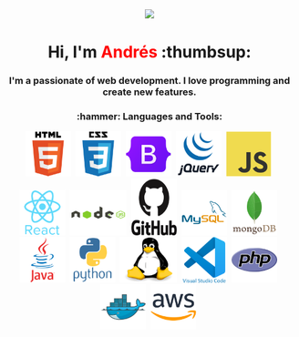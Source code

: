 <div id = "header" align="center">
    <img src="https://64.media.tumblr.com/604ce393cef474ee082433b535f272d3/026a1af30e0751b5-79/s400x600/b051f682adf5ccb0e0f87bb3d2fb2f26dc622518.gifv" width="200"/>
    <h1 align ="center">Hi, I'm <span style="color: #ff0000">Andrés</span> :thumbsup:</h1>
    <h3 align ="center">I'm a passionate of web development. I love programming and create new features.</h3>
</div>
<div id="technologies" align="center">
    <h3> :hammer: Languages and Tools: </h3>
    <img src="https://github.com/devicons/devicon/blob/master/icons/html5/html5-original-wordmark.svg" title="HTML5" alt="HTML5" width="80"
 height="80" />&nbsp;
    <img src="https://github.com/devicons/devicon/blob/master/icons/css3/css3-original-wordmark.svg" title="CSS3" alt="CSS3" width="80"
 height="80" />&nbsp;
    <img src="https://github.com/devicons/devicon/blob/master/icons/bootstrap/bootstrap-original.svg" title="Bootstrap" alt="Bootstrap" width="80"
 height="80" />&nbsp;
    <img src="https://github.com/devicons/devicon/blob/master/icons/jquery/jquery-original-wordmark.svg" title="JQuery" alt="JQuery" width="80"
 height="80" />&nbsp;
    <img src="https://github.com/devicons/devicon/blob/master/icons/javascript/javascript-original.svg" title="Javascript" alt="Javascript" width="80"
 height="80" />&nbsp;
    <img src="https://github.com/devicons/devicon/blob/master/icons/react/react-original-wordmark.svg" title="React" alt="React" width="80"
 height="80" />&nbsp;
    <img src="https://github.com/devicons/devicon/blob/master/icons/nodejs/nodejs-original-wordmark.svg" title="NodeJS" alt="NodeJS" width="100"
 height="80" />&nbsp;
    <img src="https://github.com/devicons/devicon/blob/master/icons/github/github-original-wordmark.svg" title="GitHub" alt="GitHub" width="80"
 height="100" />&nbsp;
    <img src="https://github.com/devicons/devicon/blob/master/icons/mysql/mysql-original-wordmark.svg" title="MySQL" alt="MySQL" width="80"
 height="80" />&nbsp;
    <img src="https://github.com/devicons/devicon/blob/master/icons/mongodb/mongodb-original-wordmark.svg" title="MongoDB" alt="MongoDB" width="80"
 height="80" />&nbsp;
    <img src="https://github.com/devicons/devicon/blob/master/icons/java/java-original-wordmark.svg" title="Java" alt="Java" width="80"
 height="80" />&nbsp;
    <img src="https://github.com/devicons/devicon/blob/master/icons/python/python-original-wordmark.svg" title="Python" alt="Python" width="80"
 height="80" />&nbsp;
    <img src="https://github.com/devicons/devicon/blob/master/icons/linux/linux-original.svg" title="Linux" alt="Linux" width="100"
 height="80" />&nbsp;
    <img src="https://github.com/devicons/devicon/blob/master/icons/vscode/vscode-original-wordmark.svg" title="VSCode" alt="VSCode" width="80"
 height="80" />&nbsp;
    <img src="https://github.com/devicons/devicon/blob/master/icons/php/php-original.svg" title="PHP" alt="VSCode" width="80"
 height="80" />&nbsp;
    <img src="https://github.com/devicons/devicon/blob/master/icons/docker/docker-original.svg" title="Docker" alt="VSCode" width="80"
 height="80" />&nbsp;
    <img src="https://github.com/devicons/devicon/blob/master/icons/amazonwebservices/amazonwebservices-original-wordmark.svg" title="AWS" alt="VSCode" width="80"
 height="80" />&nbsp;
</div>



<!--
**andresito87/andresito87** is a ✨ _special_ ✨ repository because its `README.md` (this file) appears on your GitHub profile.

Here are some ideas to get you started:

- 🔭 I’m currently working on ...

- 👯 I’m looking to collaborate on ...
- 🤔 I’m looking for help with ...
- 💬 Ask me about ...
- 📫 How to reach me: ...
- 😄 Pronouns: ...
- ⚡ Fun fact: ...
-->
